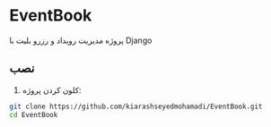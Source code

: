 # EventBook

پروژه مدیریت رویداد و رزرو بلیت با Django

## نصب

1. کلون کردن پروژه:
```bash
git clone https://github.com/kiarashseyedmohamadi/EventBook.git
cd EventBook
